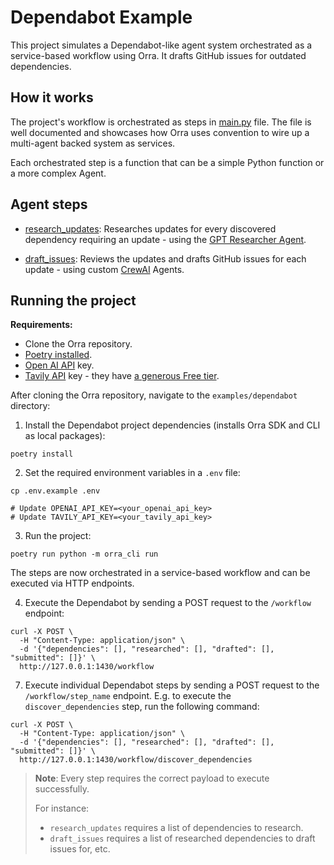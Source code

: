# Dependabot Example

This project simulates a Dependabot-like agent system orchestrated as a service-based workflow using Orra. It drafts
GitHub issues for outdated dependencies.

## How it works

The project's workflow is orchestrated as steps in [main.py](main.py) file. The file is well documented and
showcases how Orra uses convention to wire up a multi-agent backed system as services.

Each orchestrated step is a function that can be a simple Python function or a more complex Agent.

## Agent steps

- [research_updates](steps/research_updates/main.py): Researches updates for every discovered dependency requiring an
  update - using the [GPT Researcher Agent](https://github.com/assafelovic/gpt-researcher).

- [draft_issues](steps/draft_issues/main.py): Reviews the updates and drafts GitHub issues for each update - using
  custom [CrewAI](https://github.com/joaomdmoura/crewAI) Agents.

## Running the project

**Requirements:**

- Clone the Orra repository.
- [Poetry installed](https://python-poetry.org/docs/#installation).
- [Open AI API](https://openai.com/api/) key.
- [Tavily API](https://docs.tavily.com/docs/tavily-api/langchain) key - they
  have [a generous Free tier](https://tavily.com/#pricing).

After cloning the Orra repository, navigate to the `examples/dependabot` directory:

1. Install the Dependabot project dependencies (installs Orra SDK and CLI as local packages):

```shell
poetry install
```

2. Set the required environment variables in a `.env` file:

```shell
cp .env.example .env

# Update OPENAI_API_KEY=<your_openai_api_key>
# Update TAVILY_API_KEY=<your_tavily_api_key>
```

3. Run the project:

```shell
poetry run python -m orra_cli run
```

The steps are now orchestrated in a service-based workflow and can be executed via HTTP endpoints.

4. Execute the Dependabot by sending a POST request to the `/workflow` endpoint:

```shell
curl -X POST \
  -H "Content-Type: application/json" \
  -d '{"dependencies": [], "researched": [], "drafted": [], "submitted": []}' \
  http://127.0.0.1:1430/workflow
```

7. Execute individual Dependabot steps by sending a POST request to the `/workflow/step_name` endpoint.
   E.g. to execute the `discover_dependencies` step, run the following command:

```shell
curl -X POST \
  -H "Content-Type: application/json" \
  -d '{"dependencies": [], "researched": [], "drafted": [], "submitted": []}' \
  http://127.0.0.1:1430/workflow/discover_dependencies
```

> **Note**:
> Every step requires the correct payload to execute successfully.
>
> For instance:
> - `research_updates` requires a list of dependencies to research.
> - `draft_issues` requires a list of researched dependencies to draft issues for, etc.

